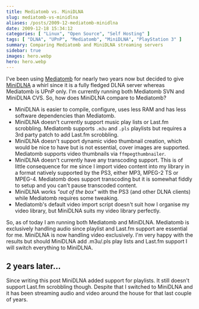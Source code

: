 ```yaml
---
title: Mediatomb vs. MiniDLNA
slug: mediatomb-vs-minidlna
aliases: /posts/2009-12-mediatomb-minidlna
date: 2009-12-18 15:34:12
categories: [ "Linux", "Open Source", "Self Hosting" ]
tags: [ "DLNA", "UPnP", "Mediatomb", "MiniDLNA", "PlayStation 3" ]
summary: Comparing Mediatomb and MiniDLNA streaming servers
sidebar: true
images: hero.webp
hero: hero.webp
---
```


I've been using [Mediatomb](http://mediatomb.cc/) for nearly two years now but
decided to give [MiniDLNA](http://sourceforge.net/projects/minidlna/) a whirl
since it is a fully fledged DLNA server whereas Mediatomb is UPnP only. I'm
currently running both Mediatomb SVN and MiniDLNA CVS. So, how does MiniDLNA
compare to Mediatomb?

 * MiniDLNA is easier to compile, configure, uses less RAM and has less software
    dependencies than Mediatomb.
 * MiniDLNA doesn't currently support music play lists or Last.fm scrobbling.
   Mediatomb supports `.m3u` and `.pls` playlists but requires a 3rd party patch
   to add Last.fm scrobbling.
 * MiniDLNA doesn't support dynamic video thumbnail creation, which would be
   nice to have but is not essential, cover images are supported. Mediatomb
   supports video thumbnails via `ffmpegthumbnailer`.
 * MiniDLNA doesn't currently have any transcoding support. This is of little
   consequence for me since I import video content into my library in a format
   natively supported by the PS3, either MP3, MPEG-2 TS or MPEG-4. Mediatomb
   does support transcoding but it is somewhat fiddly to setup and you can't
   pause transcoded content.
 * MiniDLNA works _"out of the box"_ with the PS3 (and other DLNA clients)
   while Mediatomb requires some tweaking.
 * Mediatomb's default video import script doesn't suit how I organise my
   video library, but MiniDLNA suits my video library perfectly.

So, as of today I am running both Mediatomb and MiniDLNA. Mediatomb is
exclusively handling audio since playlist and Last.fm support are essential
for me. MiniDLNA is now handling video exclusively. I'm very happy with the
results but should MiniDLNA add .m3u/.pls play lists and Last.fm support I
will switch everything to MiniDLNA.

## 2 years later...

Since writing this post MiniDLNA added support for playlists. It still doesn't
support Last.fm scrobbling though. Despite that I switched to MiniDLNA and it
has been streaming audio and video around the house for that last couple of
years.
